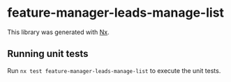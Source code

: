 # feature-manager-leads-manage-list

This library was generated with [Nx](https://nx.dev).

## Running unit tests

Run `nx test feature-manager-leads-manage-list` to execute the unit tests.
